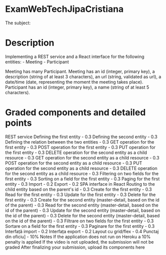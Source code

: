 # ExamWebTechJipaCristiana

The subject:

# Description
Implementing a REST service and a React interface for the following entities: - Meeting - Participant

Meeting has many Participant. Meeting has an id (integer, primary key), a description (string of at least 3 characters), an url (string, validated as url), a date/time (date, representing the moment the meeting takes place). Participant has an id (integer, primary key), a name (string of at least 5 characters).

# Graded components and detailed points
REST service
Defining the first entity - 0.3
Defining the second entity - 0.3
Defining the relation between the two entities - 0.3
GET operation for the first entity - 0.3
POST operation for the first entity - 0.3
PUT operation for the first entity - 0.3
DELETE operation for the second entity as a child resource - 0.3
GET operation for the second entity as a child resource - 0.3
POST operation for the second entity as a child resource - 0.3
PUT operation for the second entity as a child resource - 0.3
DELETE operation for the second entity as a child resource - 0.3
Filtering on two fields for the first entity - 0.3
Sorting on a field for the first entity - 0.3
Paging for the first entity - 0.3
Import - 0.2
Export - 0.2
SPA interface in React
Routing to the child entity based on the parent's id - 0.3
Create for the first entity - 0.3
Read for the first entity - 0.3
Update for the first entity - 0.3
Delete for the first entity - 0.3
Create for the second entity (master-detail, based on the id of the parent) - 0.3
Read for the second entity (master-detail, based on the id of the parent) - 0.3
Update for the second entity (master-detail, based on the id of the parent) - 0.3
Delete for the second entity (master-detail, based on the id of the parent) - 0.3
Filtrare on two fields for the first entity - 0.3
Sortare on a field for the first entity - 0.3
Paginare for the first entity - 0.3
Interfață import - 0.2
Interfața export - 0.2
Layout cu grid/flex - 0.4
Punctaj din oficiu] - 10%
Notes
If the application does not run on Heroku a 10% penalty is applied
If the video is not uploaded, the submission will not be graded
After finalizing your submission, upload its components here
 
